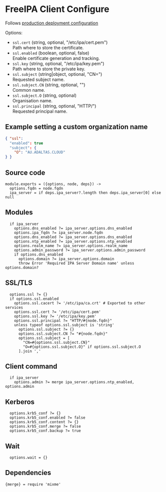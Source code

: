 
# FreeIPA Client Configure

Follows [production deployment configuration](https://www.freeipa.org/page/Deployment_Recommendations)

Options:

* `ssl.cert` (string, optional, "/etc/ipa/cert.pem")   
  Path where to store the certificate.
* `ssl.enabled` (boolean, optional, false)   
  Enable certificate generation and tracking.
* `ssl.key` (string, optional, "/etc/ipa/key.pem")   
  Path where to store the private key.
* `ssl.subject` (string|object, optional, "CN=<fqdn>")   
  Requested subject name.
* `ssl.subject.CN` (string, optional, "<fqdn>")   
  Common name.
* `ssl.subject.O` (string, optional)   
  Organisation name.
* `ssl.principal` (string, optional, "HTTP/<fqdn>")   
  Requested principal name.

## Example setting a custom organization name

```json
{ "ssl":
  "enabled": true
  "subject": {
    "O": "AU.ADALTAS.CLOUD"
} }
```

## Source code

    module.exports = ({options, node, deps}) ->
      options.fqdn = node.fqdn
      ipa_server = if deps.ipa_server?.length then deps.ipa_server[0] else null

## Modules

      if ipa_server
        options.dns_enabled ?= ipa_server.options.dns_enabled
        options.ipa_fqdn ?= ipa_server.node.fqdn
        options.dns_enabled ?= ipa_server.options.dns_enabled
        options.ntp_enabled ?= ipa_server.options.ntp_enabled
        options.realm_name ?= ipa_server.options.realm_name
        options.admin_password ?= ipa_server.options.admin_password
        if options.dns_enabled
          options.domain ?= ipa_server.options.domain
          throw Error 'Required IPA Server Domain name' unless options.domain?

## SSL/TLS

      options.ssl ?= {}
      if options.ssl.enabled
        options.ssl.cacert ?= '/etc/ipa/ca.crt' # Exported to other services
        options.ssl.cert ?= '/etc/ipa/cert.pem'
        options.ssl.key ?= '/etc/ipa/key.pem'
        options.ssl.principal ?= "HTTP/#{node.fqdn}"
        unless typeof options.ssl.subject is 'string'
          options.ssl.subject ?= {}
          options.ssl.subject.CN ?= "#{node.fqdn}"
          options.ssl.subject = [
            "CN=#{options.ssl.subject.CN}"
            "O=#{options.ssl.subject.O}" if options.ssl.subject.O
          ].join ','

## Client command

      if ipa_server
        options.admin ?= merge ipa_server.options.ntp_enabled, options.admin

## Kerberos

      options.krb5_conf ?= {}
      options.krb5_conf.enabled ?= false
      options.krb5_conf.content ?= {}
      options.krb5_conf.merge ?= false
      options.krb5_conf.backup ?= true

## Wait

      options.wait = {}

## Dependencies

    {merge} = require 'mixme'
